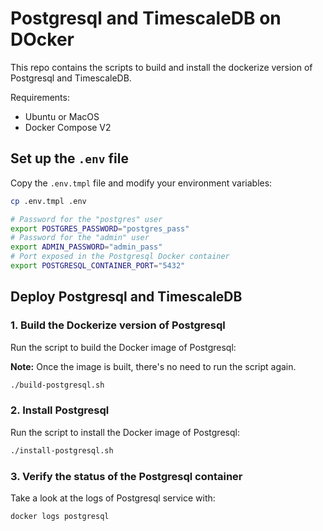 # Postgresql and TimescaleDB on DOcker

This repo contains the scripts to build and install the dockerize
version of Postgresql and TimescaleDB.

Requirements:
 - Ubuntu or MacOS
 - Docker Compose V2

## Set up the `.env` file
Copy the `.env.tmpl` file and modify your environment variables:

```bash
cp .env.tmpl .env
```

```bash
# Password for the "postgres" user
export POSTGRES_PASSWORD="postgres_pass"
# Password for the "admin" user
export ADMIN_PASSWORD="admin_pass"
# Port exposed in the Postgresql Docker container
export POSTGRESQL_CONTAINER_PORT="5432"
```

## Deploy Postgresql and TimescaleDB

### 1. Build the Dockerize version of Postgresql
Run the script to build the Docker image of Postgresql:

**Note:** Once the image is built, there's no need to run the script again.

```bash
./build-postgresql.sh
```

### 2. Install Postgresql
Run the script to install the Docker image of Postgresql:

```bash
./install-postgresql.sh
```

### 3. Verify the status of the Postgresql container
Take a look at the logs of Postgresql service with:

```bash
docker logs postgresql
```

